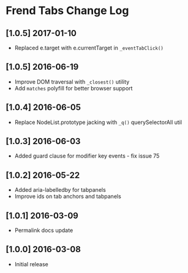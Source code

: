 # Frend Tabs Change Log

## [1.0.5] 2017-01-10
- Replaced e.target with e.currentTarget in `_eventTabClick()`

## [1.0.5] 2016-06-19
- Improve DOM traversal with `_closest()` utility
- Add `matches` polyfill for better browser support

## [1.0.4] 2016-06-05
- Replace NodeList.prototype jacking with `_q()` querySelectorAll util

## [1.0.3] 2016-06-03
- Added guard clause for modifier key events - fix issue 75

## [1.0.2] 2016-05-22
- Added aria-labelledby for tabpanels
- Improve ids on tab anchors and tabpanels

## [1.0.1] 2016-03-09
- Permalink docs update

## [1.0.0] 2016-03-08
- Initial release
